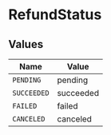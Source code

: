 # RefundStatus


## Values

| Name        | Value       |
| ----------- | ----------- |
| `PENDING`   | pending     |
| `SUCCEEDED` | succeeded   |
| `FAILED`    | failed      |
| `CANCELED`  | canceled    |